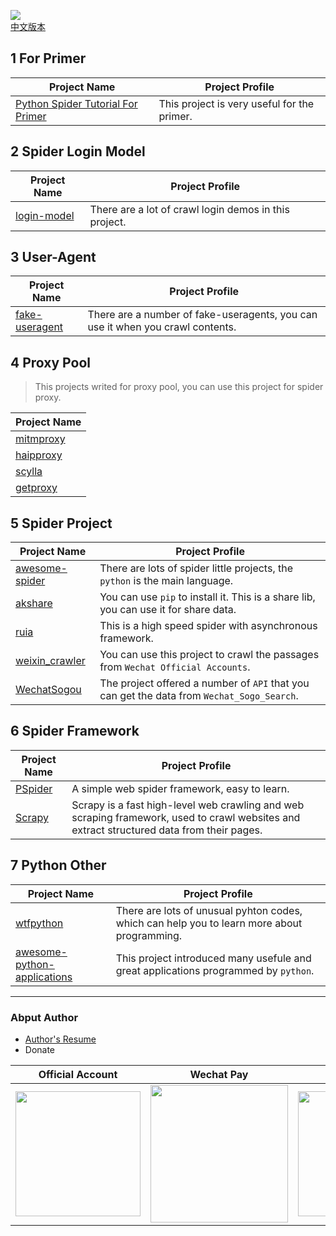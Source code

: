 ![](https://cdn.jsdelivr.net/gh/crazyjums/MarkdownPic@master/spider-summary/10019068.jpg)   
[中文版本](https://github.com/crazyjums/spider-project-summary/blob/master/REDEME.MD)   
## 1 For Primer
|     Project Name          |             Project Profile                |
| -------------------- | ----------------------------------- |
| [Python Spider Tutorial For Primer](https://github.com/lining0806/PythonSpiderNotes)| This project is very useful for the primer. |
## 2 Spider Login Model
|     Project Name          |             Project Profile                |
| -------------------- | ----------------------------------- |
| [login-model](https://github.com/crazyjums/awesome-python-login-model)| There are a lot of crawl login demos in this project. |
## 3 User-Agent
|     Project Name          |             Project Profile                |
| -------------------- | ----------------------------------- |
| [fake-useragent](https://github.com/crazyjums/fake-useragent)| There are a number of fake-useragents, you can use it when you crawl contents. |

## 4 Proxy Pool
>This projects writed for proxy pool, you can use this project for spider proxy.

|     Project Name     |  
| -------------------- | 
| [mitmproxy](https://github.com/crazyjums/mitmproxy)|  
| [haipproxy](https://github.com/crazyjums/haipproxy)     |
|[scylla](https://github.com/crazyjums/scylla) | 
|[getproxy](https://github.com/crazyjums/getproxy)| 



## 5 Spider Project
|     Project Name          |             Project Profile                |
| -------------------- | ----------------------------------- |
| [awesome-spider](https://github.com/facert/awesome-spider)  | There are lots of spider little projects, the `python` is the main language. |
| [akshare](https://github.com/crazyjums/akshare)     |You can use `pip` to install it. This is a share lib, you can use it for share data. |
| [ruia](https://github.com/crazyjums/ruia)     | This is a high speed spider with asynchronous framework. |
| [weixin_crawler](https://github.com/crazyjums/weixin_crawler)     | You can use this project to crawl the passages from `Wechat Official Accounts`. |
| [WechatSogou](https://github.com/crazyjums/WechatSogou)| The project offered a number of `API` that you can get the data from `Wechat_Sogo_Search`.  |


## 6 Spider Framework
|     Project Name          |             Project Profile                |
| -------------------- | ----------------------------------- |
| [PSpider](https://github.com/xianhu/PSpider) | A simple web spider framework, easy to learn. |
| [Scrapy](https://github.com/scrapy/scrapy)     |Scrapy is a fast high-level web crawling and web scraping framework, used to crawl websites and extract structured data from their pages. |

## 7 Python Other
|     Project Name          |             Project Profile                |
| ----------------- | ------------------------------- |
| [wtfpython](https://github.com/crazyjums/wtfpython) | There are lots of unusual pyhton codes, which can help you  to learn more about programming. |
| [awesome-python-applications](https://github.com/crazyjums/awesome-python-applications)     | This project introduced many usefule and great applications programmed by `python`.           |




---
### Abput Author
- [Author's Resume](https://jums.club/about)   
- Donate

|  Official Account   | Wechat Pay  |  Alipay |
|--------------|----------|-------------|  
| <img src="https://cdn.jsdelivr.net/gh/crazyjums/crazyjums.github.io@master/images/wechataccount.jpg" width="200px" height="200px"/>  | <img src="https://cdn.jsdelivr.net/gh/crazyjums/crazyjums.github.io@master/images/wechatpay.jpg" width="220px" height="220px"/> | <img src="https://cdn.jsdelivr.net/gh/crazyjums/crazyjums.github.io@master/images/alipay.jpg" width="200px" height="200px"/>|
